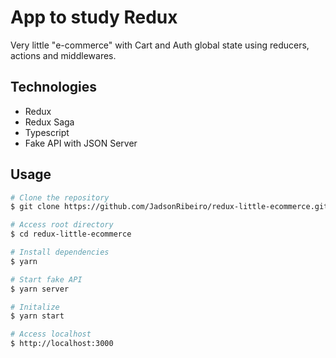 # App to study Redux

Very little "e-commerce" with Cart and Auth global state using reducers, actions and middlewares.

## Technologies

- Redux
- Redux Saga
- Typescript
- Fake API with JSON Server

## Usage

```bash
# Clone the repository
$ git clone https://github.com/JadsonRibeiro/redux-little-ecommerce.git

# Access root directory
$ cd redux-little-ecommerce

# Install dependencies
$ yarn 

# Start fake API
$ yarn server

# Initalize 
$ yarn start

# Access localhost
$ http://localhost:3000
```